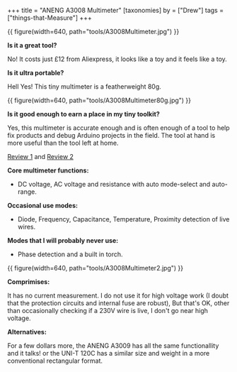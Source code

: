 +++
title = "ANENG A3008 Multimeter"
[taxonomies]
by = ["Drew"]
tags = ["things-that-Measure"]
+++

{{ figure(width=640, path="tools/A3008Multimeter.jpg") }}

**Is it a great tool?**

No! It costs just £12 from Aliexpress, it looks like a toy and it feels like a toy.

**Is it ultra portable?**

Hell Yes! This tiny multimeter is a featherweight 80g.

{{ figure(width=640, path="tools/A3008Multimeter80g.jpg") }}

**Is it good enough to earn a place in my tiny toolkit?**

Yes, this multimeter is accurate enough and is often enough of a tool to help fix products and debug Arduino projects in the field. The tool at hand is more useful than the tool left at home.

 [Review 1](https://www.eevblog.com/forum/testgear/aneng-a3008-(6000-count-ultra-compact-pen-type-dmm)-review-photos-and-teardown/) and [Review 2](https://chinese-electronics-products-tested.blogspot.com/p/aneng-a3008-pen-multimeter-tested.html/)

**Core multimeter functions:**

* DC voltage, AC voltage and resistance with auto mode-select and auto-range. 

**Occasional use modes:**

* Diode, Frequency, Capacitance, Temperature, Proximity detection of live wires.

**Modes that I will probably never use:**

* Phase detection and a built in torch.

{{ figure(width=640, path="tools/A3008Multimeter2.jpg") }}

**Comprimises:**

It has no current measurement.
I do not use it for high voltage work (I doubt that the protection circuits and internal fuse are robust), But that's OK, other than occasionally checking if a 230V wire is live, I don't go near high voltage.

**Alternatives:**

For a few dollars more, the ANENG A3009 has all the same functionallity and it talks! 
or the UNI-T 120C has a similar size and weight in a more conventional rectangular format.